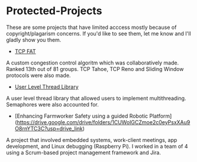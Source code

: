 # Protected-Projects
These are some projects that have limited acccess mostly because of copyright/plagarism concerns. If you'd like to see them, let me know and I'll gladly show you them.

- [TCP FAT](https://drive.google.com/drive/folders/1w1nNJL2mCykwrbe4jac59IFNBcAsr5EV?usp=drive_link)

A custom congestion control algoritm which was collaboratively made. Ranked 13th out of 81 groups.
TCP Tahoe, TCP Reno and Sliding Window protocols were also made.

- [User Level Thread Library](https://drive.google.com/drive/folders/16ceKbHNhZwZ3bNZLQiuCLZ-IivzPfh8m?usp=drive_link)

A user level thread library that allowed users to implement multithreading. Semaphores were also accounted for.

- [Enhancing Farmworker Safety using a guided Robotic Platform] (https://drive.google.com/drive/folders/1CUWoIGCZmoe2c0eyPsxXAu9O8rnYTC3C?usp=drive_link)

A project that involved embedded systems, work-client meetings, app development, and Linux debugging (Raspberry Pi). I worked in a team of 4 using a Scrum-based project management framework and Jira.
